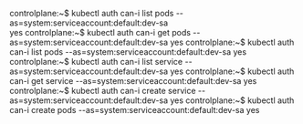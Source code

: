 controlplane:~$ kubectl auth can-i list pods --as=system:serviceaccount:default:dev-sa        
yes
controlplane:~$ kubectl auth can-i get pods --as=system:serviceaccount:default:dev-sa 
yes
controlplane:~$ kubectl auth can-i list pods --as=system:serviceaccount:default:dev-sa 
yes
controlplane:~$ kubectl auth can-i list service --as=system:serviceaccount:default:dev-sa 
yes
controlplane:~$ kubectl auth can-i get service --as=system:serviceaccount:default:dev-sa 
yes
controlplane:~$ kubectl auth can-i create service --as=system:serviceaccount:default:dev-sa 
yes
controlplane:~$ kubectl auth can-i create pods --as=system:serviceaccount:default:dev-sa 
yes